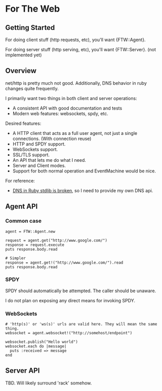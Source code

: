 # For The Web

## Getting Started

For doing client stuff (http requests, etc), you'll want {FTW::Agent}.

For doing server stuff (http serving, etc), you'll want {FTW::Server}. (not implemented yet)

## Overview

net/http is pretty much not good. Additionally, DNS behavior in ruby changes quite frequently.

I primarily want two things in both client and server operations:

* A consistent API with good documentation and tests
* Modern web features: websockets, spdy, etc.

Desired features:

* A HTTP client that acts as a full user agent, not just a single connections. (With connection reuse)
* HTTP and SPDY support.
* WebSockets support.
* SSL/TLS support.
* An API that lets me do what I need.
* Server and Client modes.
* Support for both normal operation and EventMachine would be nice.

For reference:

* [DNS in Ruby stdlib is broken](https://github.com/jordansissel/experiments/tree/master/ruby/dns-resolving-bug), so I need to provide my own DNS api.

## Agent API

### Common case

    agent = FTW::Agent.new

    request = agent.get("http://www.google.com/")
    response = request.execute
    puts response.body.read

    # Simpler
    response = agent.get!("http://www.google.com/").read
    puts response.body.read

### SPDY

SPDY should automatically be attempted. The caller should be unaware.

I do not plan on exposing any direct means for invoking SPDY.

### WebSockets

    # 'http(s)' or 'ws(s)' urls are valid here. They will mean the same thing.
    websocket = agent.websocket!("http://somehost/endpoint")

    websocket.publish("Hello world")
    websocket.each do |message|
      puts :received => message
    end

## Server API

TBD. Will likely surround 'rack' somehow.
